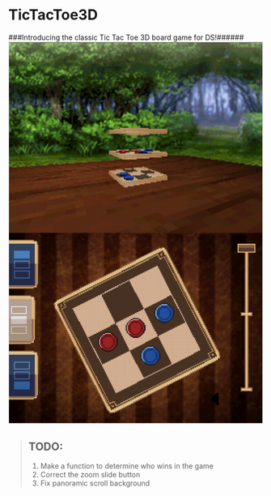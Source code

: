 # TicTacToe3D

###Introducing the classic Tic Tac Toe 3D board game for DS!######
![](https://github.com/PrismaNano/TicTacToe3D/blob/master/Capture.PNG)

> ## TODO:
> 
> 1.   Make a function to determine who wins in the game
> 2.   Correct the zoom slide button
> 3.   Fix panoramic scroll background
>
